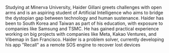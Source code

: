 Studying at Minerva University, Haider Gillani greets challenges with open arms and is an aspiring student of Artificial Intelligence who aims to bridge the dystopian gap between technology and human sustenance.
Haider has been to South Korea and Taiwan as part of his education, with exposure to companies like Samsung and TSMC. He has gained practical experience working on big projects with companies like Meta, Kakao Ventures, and Vibemap in San Francisco.
Haider is a problem solver, currently developing his app "Recall" as a remote SOS engine to recover lost devices


